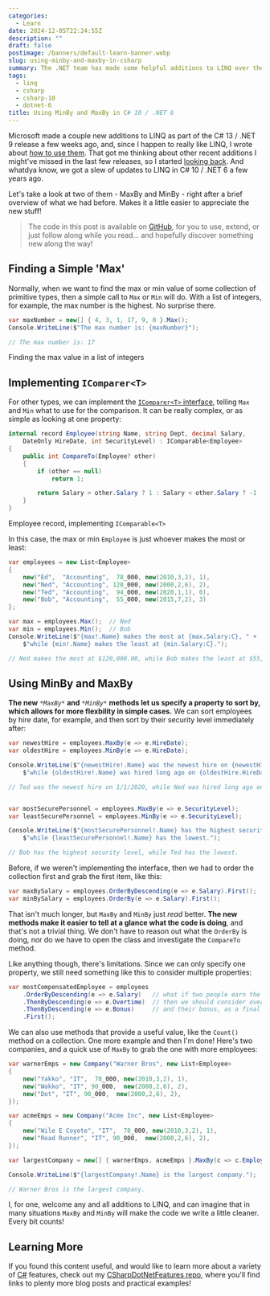 ```yaml
---
categories:
  - Learn
date: 2024-12-05T22:24:55Z
description: ""
draft: false
postimage: /banners/default-learn-banner.webp
slug: using-minby-and-maxby-in-csharp
summary: The .NET team has made some helpful additions to LINQ over the last few years. Today let's check out MinBy and MaxBy from C# 10 / .NET 6.
tags:
  - linq
  - csharp
  - csharp-10
  - dotnet-6
title: Using MinBy and MaxBy in C# 10 / .NET 6
---
```

Microsoft made a couple new additions to LINQ as part of the C# 13 / .NET 9 release a few weeks ago, and, since I happen to really like LINQ, I wrote about [how to use them](https://grantwinney.com/using-linq-countby-and-aggregateby-in-csharp/). That got me thinking about other recent additions I might've missed in the last few releases, so I started [looking back](https://learn.microsoft.com/en-us/dotnet/maui/whats-new). And whatdya know, we got a slew of updates to LINQ in C# 10 / .NET 6 a few years ago.

Let's take a look at two of them - MaxBy and MinBy - right after a brief overview of what we had before. Makes it a little easier to appreciate the new stuff!

> The code in this post is available on [GitHub](https://github.com/grantwinney/CSharpDotNetFeatures/tree/master/C%23%2010/MaxByMinBy), for you to use, extend, or just follow along while you read... and hopefully discover something new along the way!

## Finding a Simple 'Max'

Normally, when we want to find the max or min value of some collection of primitive types, then a simple call to `Max` or `Min` will do. With a list of integers, for example, the max number is the highest. No surprise there.

```csharp
var maxNumber = new[] { 4, 3, 1, 17, 9, 0 }.Max();
Console.WriteLine($"The max number is: {maxNumber}");

// The max number is: 17
```

Finding the max value in a list of integers

## Implementing `IComparer<T>`

For other types, we can implement the [`IComparer<T>` interface](https://learn.microsoft.com/en-us/dotnet/api/system.collections.generic.icomparer-1), telling `Max` and `Min` what to use for the comparison. It can be really complex, or as simple as looking at one property:

```csharp
internal record Employee(string Name, string Dept, decimal Salary,
    DateOnly HireDate, int SecurityLevel) : IComparable<Employee>
{
    public int CompareTo(Employee? other)
    {
        if (other == null)
            return 1;

        return Salary > other.Salary ? 1 : Salary < other.Salary ? -1 : 0;
    }
}
```

Employee record, implementing `IComparable<T>`

In this case, the max or min `Employee` is just whoever makes the most or least:

```csharp
var employees = new List<Employee>
{
    new("Ed",  "Accounting",  78_000, new(2010,3,2), 1),
    new("Ned", "Accounting", 120_000, new(2000,2,6), 2),
    new("Ted", "Accounting",  94_000, new(2020,1,1), 0),
    new("Bob", "Accounting",  55_000, new(2015,7,2), 3)
};

var max = employees.Max();  // Ned
var min = employees.Min();  // Bob
Console.WriteLine($"{max!.Name} makes the most at {max.Salary:C}, " +
    $"while {min!.Name} makes the least at {min.Salary:C}.");

// Ned makes the most at $120,000.00, while Bob makes the least at $55,000.00.
```

## Using MinBy and MaxBy

**The new** *`*MaxBy*`* **and** *`*MinBy*`* **methods let us specify a property to sort by, which allows for more flexbility in simple cases.** We can sort employees by hire date, for example, and then sort by their security level immediately after:

```csharp
var newestHire = employees.MaxBy(e => e.HireDate);
var oldestHire = employees.MinBy(e => e.HireDate);

Console.WriteLine($"{newestHire!.Name} was the newest hire on {newestHire.HireDate}, " +
    $"while {oldestHire!.Name} was hired long ago on {oldestHire.HireDate}.");

// Ted was the newest hire on 1/1/2020, while Ned was hired long ago on 2/6/2000.


var mostSecurePersonnel = employees.MaxBy(e => e.SecurityLevel);
var leastSecurePersonnel = employees.MinBy(e => e.SecurityLevel);

Console.WriteLine($"{mostSecurePersonnel!.Name} has the highest security level, " +
    $"while {leastSecurePersonnel!.Name} has the lowest.");

// Bob has the highest security level, while Ted has the lowest.
```

Before, if we weren't implementing the interface, then we had to order the collection first and grab the first item, like this:

```csharp
var maxBySalary = employees.OrderByDescending(e => e.Salary).First();
var minBySalary = employees.OrderBy(e => e.Salary).First();
```

That isn't much longer, but `MaxBy` and `MinBy` just _read_ better. **The new methods make it easier to tell at a glance what the code is doing**, and that's not a trivial thing. We don't have to reason out what the `OrderBy` is doing, nor do we have to open the class and investigate the `CompareTo` method.

Like anything though, there's limitations. Since we can only specify one property, we still need something like this to consider multiple properties:

```csharp
var mostCompensatedEmployee = employees
    .OrderByDescending(e => e.Salary)   // what if two people earn the same salary?
    .ThenByDescending(e => e.Overtime)  // then we should consider overtime too
    .ThenByDescending(e => e.Bonus)     // and their bonus, as a final tie-breaker
    .First();
```

We can also use methods that provide a useful value, like the `Count()` method on a collection. One more example and then I'm done! Here's two companies, and a quick use of `MaxBy` to grab the one with more employees:

```csharp
var warnerEmps = new Company("Warner Bros", new List<Employee>
{
    new("Yakko", "IT",  78_000, new(2010,3,2), 1),
    new("Wakko", "IT", 90_000,  new(2000,2,6), 2),
    new("Dot", "IT", 90_000,  new(2000,2,6), 2),
});

var acmeEmps = new Company("Acme Inc", new List<Employee>
{
    new("Wile E Coyote", "IT",  78_000, new(2010,3,2), 1),
    new("Road Runner", "IT", 90_000,  new(2000,2,6), 2),
});

var largestCompany = new[] { warnerEmps, acmeEmps }.MaxBy(c => c.Employees.Count());

Console.WriteLine($"{largestCompany!.Name} is the largest company.");

// Warner Bros is the largest company.
```

I, for one, welcome any and all additions to LINQ, and can imagine that in many situations `MaxBy` and `MinBy` will make the code we write a little cleaner. Every bit counts!

## Learning More

If you found this content useful, and would like to learn more about a variety of [C#](https://grantwinney.com/tags/csharp/) features, check out my [CSharpDotNetFeatures repo](https://github.com/grantwinney/CSharpDotNetFeatures), where you'll find links to plenty more blog posts and practical examples!
